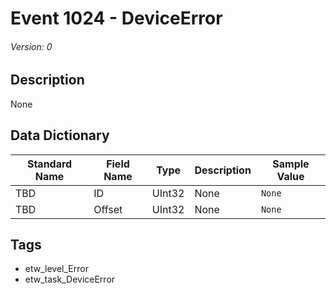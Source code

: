 # Event 1024 - DeviceError
###### Version: 0

## Description
None

## Data Dictionary
|Standard Name|Field Name|Type|Description|Sample Value|
|---|---|---|---|---|
|TBD|ID|UInt32|None|`None`|
|TBD|Offset|UInt32|None|`None`|

## Tags
* etw_level_Error
* etw_task_DeviceError
